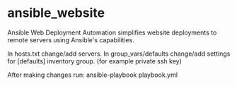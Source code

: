 # ansible_website
Ansible Web Deployment Automation simplifies website deployments to remote servers using Ansible's capabilities.

In hosts.txt change/add servers.
In group_vars/defaults change/add settings for [defaults] inventory group. (for example private ssh key)

After making changes run: 
    ansible-playbook playbook.yml 
